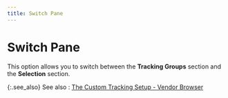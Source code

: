 ```yaml
---
title: Switch Pane
---
```


# Switch Pane


This option allows you to switch between the **Tracking Groups** section and the **Selection** section.


{:.see_also}
See also
: [The Custom Tracking Setup - Vendor Browser]({{site.ct_baseurl}}/vendor-tracking/the_custom_tracking_setup_vendor_browser.html)
